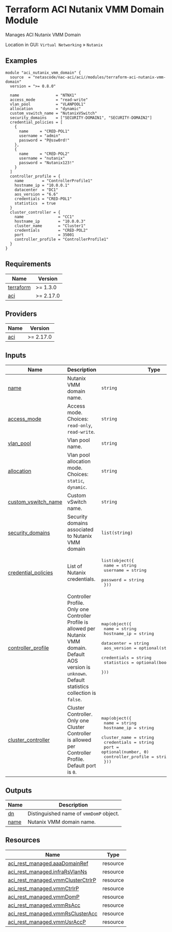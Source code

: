 <!-- BEGIN_TF_DOCS -->
# Terraform ACI Nutanix VMM Domain Module

Manages ACI Nutanix VMM Domain

Location in GUI:
`Virtual Networking` » `Nutanix`

## Examples

```hcl
module "aci_nutanix_vmm_domain" {
  source  = "netascode/nac-aci/aci//modules/terraform-aci-nutanix-vmm-domain"
  version = ">= 0.8.0"

  name                = "NTNX1"
  access_mode         = "read-write"
  vlan_pool           = "VLANPOOL1"
  allocation          = "dynamic"
  custom_vswitch_name = "NutanixVSwitch"
  security_domains    = ["SECURITY-DOMAIN1", "SECURITY-DOMAIN2"]
  credential_policies = [
    {
      name     = "CRED-POL1"
      username = "admin"
      password = "P@ssw0rd!"
    },
    {
      name     = "CRED-POL2"
      username = "nutanix"
      password = "Nutanix123!"
    }
  ]
  controller_profile = {
    name        = "ControllerProfile1"
    hostname_ip = "10.0.0.1"
    datacenter  = "DC1"
    aos_version = "6.6"
    credentials = "CRED-POL1"
    statistics  = true
  }
  cluster_controller = {
    name               = "CC1"
    hostname_ip        = "10.0.0.3"
    cluster_name       = "Cluster1"
    credentials        = "CRED-POL2"
    port               = 35001
    controller_profile = "ControllerProfile1"
  }
}
```

## Requirements

| Name | Version |
|------|---------|
| <a name="requirement_terraform"></a> [terraform](#requirement\_terraform) | >= 1.3.0 |
| <a name="requirement_aci"></a> [aci](#requirement\_aci) | >= 2.17.0 |

## Providers

| Name | Version |
|------|---------|
| <a name="provider_aci"></a> [aci](#provider\_aci) | >= 2.17.0 |

## Inputs

| Name | Description | Type | Default | Required |
|------|-------------|------|---------|:--------:|
| <a name="input_name"></a> [name](#input\_name) | Nutanix VMM domain name. | `string` | n/a | yes |
| <a name="input_access_mode"></a> [access\_mode](#input\_access\_mode) | Access mode. Choices: `read-only`, `read-write`. | `string` | `"read-write"` | no |
| <a name="input_vlan_pool"></a> [vlan\_pool](#input\_vlan\_pool) | Vlan pool name. | `string` | `null` | no |
| <a name="input_allocation"></a> [allocation](#input\_allocation) | Vlan pool allocation mode. Choices: `static`, `dynamic`. | `string` | `"dynamic"` | no |
| <a name="input_custom_vswitch_name"></a> [custom\_vswitch\_name](#input\_custom\_vswitch\_name) | Custom vSwitch name. | `string` | `""` | no |
| <a name="input_security_domains"></a> [security\_domains](#input\_security\_domains) | Security domains associated to Nutanix VMM domain | `list(string)` | `[]` | no |
| <a name="input_credential_policies"></a> [credential\_policies](#input\_credential\_policies) | List of Nutanix credentials. | <pre>list(object({<br/>    name     = string<br/>    username = string<br/>    password = string<br/>  }))</pre> | `[]` | no |
| <a name="input_controller_profile"></a> [controller\_profile](#input\_controller\_profile) | Controller Profile. Only one Controller Profile is allowed per Nutanix VMM domain. Default AOS version is `unknown`. Default statistics collection is `false`. | <pre>map(object({<br/>    name        = string<br/>    hostname_ip = string<br/>    datacenter  = string<br/>    aos_version = optional(string, "unknown")<br/>    credentials = string<br/>    statistics  = optional(bool, false)<br/>  }))</pre> | `{}` | no |
| <a name="input_cluster_controller"></a> [cluster\_controller](#input\_cluster\_controller) | Cluster Controller. Only one Cluster Controller is allowed per Controller Profile. Default port is `0`. | <pre>map(object({<br/>    name               = string<br/>    hostname_ip        = string<br/>    cluster_name       = string<br/>    credentials        = string<br/>    port               = optional(number, 0)<br/>    controller_profile = string<br/>  }))</pre> | `{}` | no |

## Outputs

| Name | Description |
|------|-------------|
| <a name="output_dn"></a> [dn](#output\_dn) | Distinguished name of `vmmDomP` object. |
| <a name="output_name"></a> [name](#output\_name) | Nutanix VMM domain name. |

## Resources

| Name | Type |
|------|------|
| [aci_rest_managed.aaaDomainRef](https://registry.terraform.io/providers/CiscoDevNet/aci/latest/docs/resources/rest_managed) | resource |
| [aci_rest_managed.infraRsVlanNs](https://registry.terraform.io/providers/CiscoDevNet/aci/latest/docs/resources/rest_managed) | resource |
| [aci_rest_managed.vmmClusterCtrlrP](https://registry.terraform.io/providers/CiscoDevNet/aci/latest/docs/resources/rest_managed) | resource |
| [aci_rest_managed.vmmCtrlrP](https://registry.terraform.io/providers/CiscoDevNet/aci/latest/docs/resources/rest_managed) | resource |
| [aci_rest_managed.vmmDomP](https://registry.terraform.io/providers/CiscoDevNet/aci/latest/docs/resources/rest_managed) | resource |
| [aci_rest_managed.vmmRsAcc](https://registry.terraform.io/providers/CiscoDevNet/aci/latest/docs/resources/rest_managed) | resource |
| [aci_rest_managed.vmmRsClusterAcc](https://registry.terraform.io/providers/CiscoDevNet/aci/latest/docs/resources/rest_managed) | resource |
| [aci_rest_managed.vmmUsrAccP](https://registry.terraform.io/providers/CiscoDevNet/aci/latest/docs/resources/rest_managed) | resource |
<!-- END_TF_DOCS -->